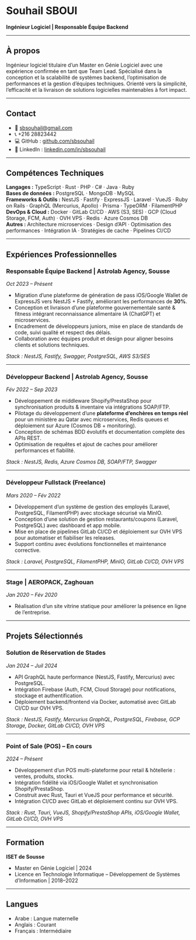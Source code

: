 # Souhail SBOUI

**Ingénieur Logiciel | Responsable Équipe Backend**

---

## À propos

Ingénieur logiciel titulaire d’un Master en Génie Logiciel avec une expérience confirmée en tant que Team Lead. Spécialisé dans la conception et la scalabilité de systèmes backend, l’optimisation de performances et la gestion d’équipes techniques. Orienté vers la simplicité, l’efficacité et la livraison de solutions logicielles maintenables à fort impact.

---

## Contact

- 📧 sbsouhail@gmail.com
- 📞 +216 28823442
- 💻 GitHub : [github.com/sbsouhail](https://github.com/sbsouhail)
- 🔗 LinkedIn : [linkedin.com/in/sbsouhail](https://www.linkedin.com/in/sbsouhail)

---

## Compétences Techniques

**Langages :** TypeScript · Rust · PHP · C# · Java · Ruby  
**Bases de données :** PostgreSQL · MongoDB · MySQL  
**Frameworks & Outils :** NestJS · Fastify · ExpressJS · Laravel · VueJS · Ruby on Rails · GraphQL (Mercurius, Apollo) · Prisma · TypeORM · FilamentPHP  
**DevOps & Cloud :** Docker · GitLab CI/CD · AWS (S3, SES) · GCP (Cloud Storage, FCM, Auth) · OVH VPS · Redis · Azure Cosmos DB  
**Autres :** Architecture microservices · Design d’API · Optimisation des performances · Intégration IA · Stratégies de cache · Pipelines CI/CD

---

## Expériences Professionnelles

### Responsable Équipe Backend | Astrolab Agency, Sousse

_Oct 2023 – Présent_

- Migration d’une plateforme de génération de pass iOS/Google Wallet de ExpressJS vers NestJS + Fastify, améliorant les performances de **30%**.
- Conception et livraison d’une plateforme gouvernementale santé & fitness intégrant reconnaissance alimentaire IA (ChatGPT) et microservices.
- Encadrement de développeurs juniors, mise en place de standards de code, suivi qualité et respect des délais.
- Collaboration avec équipes produit et design pour aligner besoins clients et solutions techniques.

_Stack : NestJS, Fastify, Swagger, PostgreSQL, AWS S3/SES_

---

### Développeur Backend | Astrolab Agency, Sousse

_Fév 2022 – Sep 2023_

- Développement de middleware Shopify/PrestaShop pour synchronisation produits & inventaire via intégrations SOAP/FTP.
- Pilotage du développement d’une **plateforme d’enchères en temps réel** pour un ministère au Qatar avec microservices, Redis queues et déploiement sur Azure (Cosmos DB + monitoring).
- Conception de schémas BDD évolutifs et documentation complète des APIs REST.
- Optimisation de requêtes et ajout de caches pour améliorer performances et fiabilité.

_Stack : NestJS, Redis, Azure Cosmos DB, SOAP/FTP, Swagger_

---

### Développeur Fullstack (Freelance)

_Mars 2020 – Fév 2022_

- Développement d’un système de gestion des employés (Laravel, PostgreSQL, FilamentPHP) avec stockage sécurisé via MinIO.
- Conception d’une solution de gestion restaurants/coupons (Laravel, PostgreSQL) avec dashboard et app mobile.
- Mise en place de pipelines GitLab CI/CD et déploiement sur OVH VPS pour automatiser et fiabiliser les releases.
- Support continu avec évolutions fonctionnelles et maintenance corrective.

_Stack : Laravel, PostgreSQL, FilamentPHP, MinIO, GitLab CI/CD, OVH VPS_

---

### Stage | AEROPACK, Zaghouan

_Jan 2020 – Fév 2020_

- Réalisation d’un site vitrine statique pour améliorer la présence en ligne de l’entreprise.

---

## Projets Sélectionnés

### Solution de Réservation de Stades

_Jan 2024 – Juil 2024_

- API GraphQL haute performance (NestJS, Fastify, Mercurius) avec PostgreSQL.
- Intégration Firebase (Auth, FCM, Cloud Storage) pour notifications, stockage et authentification.
- Déploiement backend/frontend via Docker, automatisé avec GitLab CI/CD sur OVH VPS.

_Stack : NestJS, Fastify, Mercurius GraphQL, PostgreSQL, Firebase, GCP Storage, Docker, GitLab CI/CD, OVH VPS_

---

### Point of Sale (POS) – En cours

_2024 – Présent_

- Développement d’un POS multi-plateforme pour retail & hôtellerie : ventes, produits, stocks.
- Intégration fidélité via iOS/Google Wallet et synchronisation Shopify/PrestaShop.
- Construit avec Rust, Tauri et VueJS pour performance et sécurité.
- Intégration CI/CD avec GitLab et déploiement continu sur OVH VPS.

_Stack : Rust, Tauri, VueJS, Shopify/PrestaShop APIs, iOS/Google Wallet, GitLab CI/CD, OVH VPS_

---

## Formation

**ISET de Sousse**

- Master en Génie Logiciel | 2024
- Licence en Technologie Informatique – Développement de Systèmes d’Information | 2018–2022

---

## Langues

- Arabe : Langue maternelle
- Anglais : Courant
- Français : Intermédiaire
